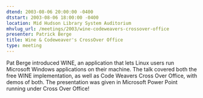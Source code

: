```yaml
---
dtend: 2003-08-06 20:00:00 -0400
dtstart: 2003-08-06 18:00:00 -0400
location: Mid Hudson Library System Auditorium
mhvlug_url: /meetings/2003/wine-codeweavers-crossover-office
presenter: Patrick Berge
title: Wine & Codeweaver's CrossOver Office
type: meeting
---
```



Pat Berge introduced WINE, an application that lets Linux users run Microsoft Windows applications on their machine. The talk covered both the free WINE implementation, as well as Code Weavers Cross Over Office, with demos of both. The presentation was given in Microsoft Power Point running under Cross Over Office!